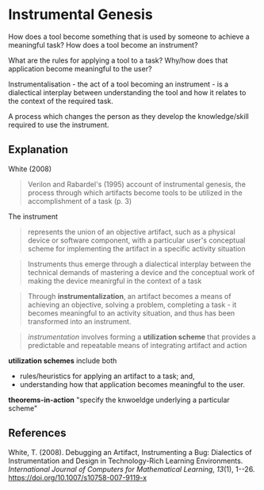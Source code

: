 # Instrumental Genesis

How does a tool become something that is used by someone to achieve a meaningful task? How does a tool become an instrument?

What are the rules for applying a tool to a task? Why/how does that application become meaningful to the user?

Instrumentalisation - the act of a tool becoming an instrument - is a dialectical interplay between understanding the tool and how it relates to the context of the required task.

A process which changes the person as they develop the knowledge/skill required to use the instrument.

## Explanation

White (2008) 

> Verilon and Rabardel's (1995) account of instrumental genesis, the process through which artifacts become tools to be utilized in the accomplishment of a task (p. 3)

The instrument

> represents the union of an objective artifact, such as a physical device or software component, with a particular user's conceptual scheme for implementing the artifact in a specific activity situation

> Instruments thus emerge through a dialectical interplay between the technical demands of mastering a device and the conceptual work of making the device meanirgful in the context of a task

> Through **instrumentalization**, an artifact becomes a means of achieving an objective, solving a problem, completing a task - it becomes meaningful to an activity situation, and thus has been transformed into an instrument.

> _instrumentation_ involves forming a **utilization scheme** that provides a predictable and repeatable means of integrating artifact and action

**utilization schemes** include both

- rules/heuristics for applying an artifact to a task; and,
- understanding how that application becomes meaningful to the user.

**theorems-in-action** "specify the knwoeldge underlying a particular scheme"

## References

White, T. (2008). Debugging an Artifact, Instrumenting a Bug: Dialectics of Instrumentation and Design in Technology-Rich Learning Environments. *International Journal of Computers for Mathematical Learning*, *13*(1), 1--26\. <https://doi.org/10.1007/s10758-007-9119-x>